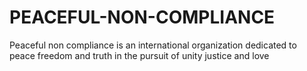 # PEACEFUL-NON-COMPLIANCE
Peaceful non compliance is an international organization dedicated to peace freedom and truth in the pursuit of unity justice and love
